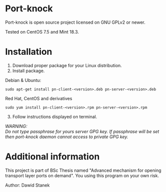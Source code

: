 # Port-knock
Port-knock is open source project licensed on GNU GPLv2 or newer. <br />

Tested on CentOS 7.5 and Mint 18.3.

# Installation
1. Download proper package for your Linux distribution.
2. Install package.

Debian & Ubuntu:
```
sudo apt-get install pn-client-<version>.deb pn-server-<version>.deb
```
Red Hat, CentOS and derivatives
```
sudo yum install pn-client-<version>.rpm pn-server-<version>.rpm
```
3. Follow instructions displayed on terminal.

*WARNING:  
Do not type passphrase for yours server GPG key. If passphrase will be set then port-knock daemon
cannot access to private GPG key.*

# Additional information
This project is part of BSc Thesis named "Advanced mechanism for opening transport layer ports on demand". You using this program on your own risk.

Author: Dawid Stanek
